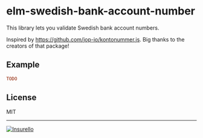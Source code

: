 # elm-swedish-bank-account-number

This library lets you validate Swedish bank account numbers.

Inspired by https://github.com/jop-io/kontonummer.js. Big thanks to the
creators of that package!

## Example

```elm
TODO
```

## License

MIT

---


[![Insurello](https://gitcdn.xyz/repo/insurello/elm-swedish-bank-account-number/master/insurello.svg)](https://jobb.insurello.se/departments/product-tech)
